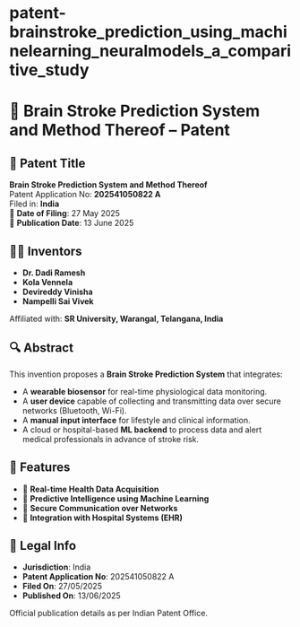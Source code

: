 # patent-brainstroke_prediction_using_machinelearning_neuralmodels_a_comparitive_study
# 🧠 Brain Stroke Prediction System and Method Thereof – Patent

## 📜 Patent Title
**Brain Stroke Prediction System and Method Thereof**  
Patent Application No: **202541050822 A**  
Filed in: **India**  
📅 **Date of Filing**: 27 May 2025  
📢 **Publication Date**: 13 June 2025  


## 👨‍🔬 Inventors
- **Dr. Dadi Ramesh**
- **Kola Vennela**
- **Devireddy Vinisha**
- **Nampelli Sai Vivek**

Affiliated with: **SR University, Warangal, Telangana, India**


## 🔍 Abstract

This invention proposes a **Brain Stroke Prediction System** that integrates:

- A **wearable biosensor** for real-time physiological data monitoring.
- A **user device** capable of collecting and transmitting data over secure networks (Bluetooth, Wi-Fi).
- A **manual input interface** for lifestyle and clinical information.
- A cloud or hospital-based **ML backend** to process data and alert medical professionals in advance of stroke risk.


## 🔧 Features

- 📡 **Real-time Health Data Acquisition**
- 🧠 **Predictive Intelligence using Machine Learning**
- 🔐 **Secure Communication over Networks**
- 🏥 **Integration with Hospital Systems (EHR)**


## 📑 Legal Info

- **Jurisdiction**: India  
- **Patent Application No**: 202541050822 A  
- **Filed On**: 27/05/2025  
- **Published On**: 13/06/2025  

Official publication details as per Indian Patent Office.
